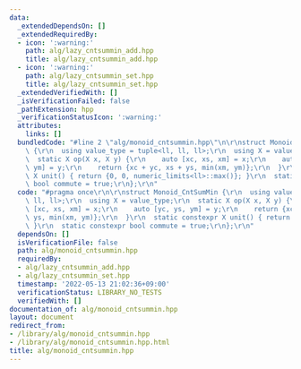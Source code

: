 ```yaml
---
data:
  _extendedDependsOn: []
  _extendedRequiredBy:
  - icon: ':warning:'
    path: alg/lazy_cntsummin_add.hpp
    title: alg/lazy_cntsummin_add.hpp
  - icon: ':warning:'
    path: alg/lazy_cntsummin_set.hpp
    title: alg/lazy_cntsummin_set.hpp
  _extendedVerifiedWith: []
  _isVerificationFailed: false
  _pathExtension: hpp
  _verificationStatusIcon: ':warning:'
  attributes:
    links: []
  bundledCode: "#line 2 \"alg/monoid_cntsummin.hpp\"\n\r\nstruct Monoid_CntSumMin\
    \ {\r\n  using value_type = tuple<ll, ll, ll>;\r\n  using X = value_type;\r\n\
    \  static X op(X x, X y) {\r\n    auto [xc, xs, xm] = x;\r\n    auto [yc, ys,\
    \ ym] = y;\r\n    return {xc + yc, xs + ys, min(xm, ym)};\r\n  }\r\n  static constexpr\
    \ X unit() { return {0, 0, numeric_limits<ll>::max()}; }\r\n  static constexpr\
    \ bool commute = true;\r\n};\r\n"
  code: "#pragma once\r\n\r\nstruct Monoid_CntSumMin {\r\n  using value_type = tuple<ll,\
    \ ll, ll>;\r\n  using X = value_type;\r\n  static X op(X x, X y) {\r\n    auto\
    \ [xc, xs, xm] = x;\r\n    auto [yc, ys, ym] = y;\r\n    return {xc + yc, xs +\
    \ ys, min(xm, ym)};\r\n  }\r\n  static constexpr X unit() { return {0, 0, numeric_limits<ll>::max()};\
    \ }\r\n  static constexpr bool commute = true;\r\n};\r\n"
  dependsOn: []
  isVerificationFile: false
  path: alg/monoid_cntsummin.hpp
  requiredBy:
  - alg/lazy_cntsummin_add.hpp
  - alg/lazy_cntsummin_set.hpp
  timestamp: '2022-05-13 21:02:36+09:00'
  verificationStatus: LIBRARY_NO_TESTS
  verifiedWith: []
documentation_of: alg/monoid_cntsummin.hpp
layout: document
redirect_from:
- /library/alg/monoid_cntsummin.hpp
- /library/alg/monoid_cntsummin.hpp.html
title: alg/monoid_cntsummin.hpp
---
```

